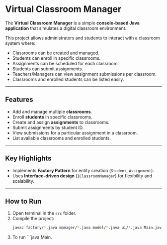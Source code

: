# Virtual Classroom Manager  

The **Virtual Classroom Manager** is a simple **console-based Java application** that simulates a digital classroom environment..  

This project allows administrators and students to interact with a classroom system where:  
-  Classrooms can be created and managed.  
-  Students can enroll in specific classrooms.  
-  Assignments can be scheduled for each classroom.  
-  Students can submit assignments.  
-  Teachers/Managers can view assignment submissions per classroom.  
-  Classrooms and enrolled students can be listed easily.  

---

##  Features  
- Add and manage multiple **classrooms**.  
- Enroll **students** in specific classrooms.  
- Create and assign **assignments** to classrooms.  
- Submit assignments by student ID.  
- View submissions for a particular assignment in a classroom.  
- List available classrooms and enrolled students.  

---

##  Key Highlights  

- Implements **Factory Pattern** for entity creation (`Student`, `Assignment`).  
- Uses **Interface-driven design** (`IClassroomManager`) for flexibility and scalability.    

---

##  How to Run  
1. Open terminal in the `src` folder.  
2. Compile the project:
   ```bash
   javac factory/*.java manager/*.java model/*.java ui/*.java Main.java
3. To run ```java.Main.
